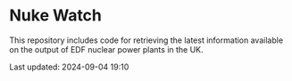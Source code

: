 # Nuke Watch

This repository includes code for retrieving the latest information available on the output of EDF nuclear power plants in the UK.

Last updated: 2024-09-04 19:10